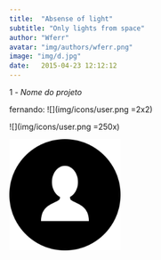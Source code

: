 ```yaml
---
title:  "Absense of light"
subtitle: "Only lights from space"
author: "Wferr"
avatar: "img/authors/wferr.png"
image: "img/d.jpg"
date:   2015-04-23 12:12:12
---
```


1 - *Nome do projeto*


fernando: 
![](img/icons/user.png =2x2)

![](img/icons/user.png =250x)

<img src="img/icons/user.png" alt="user" width="200"/>